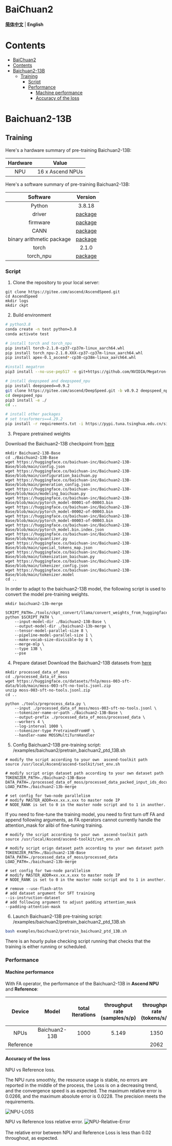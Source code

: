 # BaiChuan2
<p align="left">
        <b><a href="https://gitee.com/ascend/AscendSpeed/blob/master/examples/baichuan2/README.md">简体中文</a></b> |
        <b>English</b> 
    </p>
</p>


#  Contents

- [BaiChuan2](#baichuan2)
- [Contents](#contents)
- [Baichuan2-13B](#baichuan2-13b)
  - [Training](#training)
    - [Script](#script)
    - [Performance](#performance)
      - [Machine performance](#machine-performance)
      - [Accuracy of the loss](#accuracy-of-the-loss)

# Baichuan2-13B

## Training

Here's a hardware summary of pre-training Baichuan2-13B:

| Hardware |      Value       |
| :------: |:----------------:|
|   NPU    | 16 x Ascend NPUs |

Here's a software summary of pre-training Baichuan2-13B:


|         Software          |   Version   |
| :-----------------------: |:-----------:|
|          Python           |   3.8.18    |
|          driver           | [package](https://support.huawei.com/enterprise/zh/ascend-computing/atlas-900-pod-a2-pid-254184911/software) |
|         firmware          | [package](https://support.huawei.com/enterprise/zh/ascend-computing/atlas-900-pod-a2-pid-254184911/software) |
|           CANN            |       [package](https://support.huawei.com/enterprise/zh/ascend-computing/cann-pid-251168373/software)       |
| binary arithmetic package |       [package](https://support.huawei.com/enterprise/zh/ascend-computing/cann-pid-251168373/software)       |
|           torch           |                                                    2.1.0                                                    |
|         torch_npu         |                             [package](https://gitee.com/ascend/pytorch/releases)                             |




### Script
1. Clone the repository to your local server:
```shell
git clone https://gitee.com/ascend/AscendSpeed.git 
cd AscendSpeed 
mkdir logs
mkdir ckpt
```
2. Build environment

```bash
# python3.8
conda create -n test python=3.8
conda activate test

# install torch and torch_npu
pip install torch-2.1.0-cp37-cp37m-linux_aarch64.whl
pip install torch_npu-2.1.0.XXX-cp37-cp37m-linux_aarch64.whl
pip install apex-0.1_ascend*-cp38-cp38m-linux_aarch64.whl

#install megatron
pip3 install --no-use-pep517 -e git+https://github.com/NVIDIA/Megatron-LM.git@23.05#egg=megatron-core

# install deepspeed and deepspeed_npu
pip install deepspeed==0.9.2
git clone https://gitee.com/ascend/DeepSpeed.git -b v0.9.2 deepspeed_npu
cd deepspeed_npu
pip3 install -e ./
cd ..

# install other packages
# set trasformers==4.29.2
pip install -r requirements.txt -i https://pypi.tuna.tsinghua.edu.cn/simple
```

3. Prepare pretrained weights


Download the Baichuan2-13B checkpoint from [here](https://huggingface.co/baichuan-inc/Baichuan2-13B-Base/tree/main) 
```shell
mkdir Baichuan2-13B-Base
cd ./Baichuan2-13B-Base
wget https://huggingface.co/baichuan-inc/Baichuan2-13B-Base/blob/main/config.json
wget https://huggingface.co/baichuan-inc/Baichuan2-13B-Base/blob/main/configuration_baichuan.py
wget https://huggingface.co/baichuan-inc/Baichuan2-13B-Base/blob/main/generation_config.json
wget https://huggingface.co/baichuan-inc/Baichuan2-13B-Base/blob/main/modeling_baichuan.py
wget https://huggingface.co/baichuan-inc/Baichuan2-13B-Base/blob/main/pytorch_model-00001-of-00003.bin
wget https://huggingface.co/baichuan-inc/Baichuan2-13B-Base/blob/main/pytorch_model-00002-of-00003.bin
wget https://huggingface.co/baichuan-inc/Baichuan2-13B-Base/blob/main/pytorch_model-00003-of-00003.bin
wget https://huggingface.co/baichuan-inc/Baichuan2-13B-Base/blob/main/pytorch_model.bin.index.json
wget https://huggingface.co/baichuan-inc/Baichuan2-13B-Base/blob/main/quantizer.py
wget https://huggingface.co/baichuan-inc/Baichuan2-13B-Base/blob/main/special_tokens_map.json
wget https://huggingface.co/baichuan-inc/Baichuan2-13B-Base/blob/main/tokenization_baichuan.py
wget https://huggingface.co/baichuan-inc/Baichuan2-13B-Base/blob/main/tokenizer_config.json
wget https://huggingface.co/baichuan-inc/Baichuan2-13B-Base/blob/main/tokenizer.model
cd ..
```

In order to adapt to the baichuan2-13B model, the following script is used to convert the model pre-training weights.
```shell
mkdir baichuan2-13b-merge

SCRIPT_PATH=./tools/ckpt_convert/llama/convert_weights_from_huggingface.py
python $SCRIPT_PATH \
    --input-model-dir ./Baichuan2-13B-Base \
    --output-model-dir ./baichuan2-13b-merge \
    --tensor-model-parallel-size 8 \
    --pipeline-model-parallel-size 1 \
    --make-vocab-size-divisible-by 8 \
    --merge-mlp \
    --type 13B \
    --pse      
```

4. Prepare dataset
Download the Baichuan2-13B datasets from [here](https://huggingface.co/datasets/fnlp/moss-003-sft-data) 

```shell
mkdir processed_data_of_moss
cd ./processed_data_of_moss
wget https://huggingface.co/datasets/fnlp/moss-003-sft-data/blob/main/moss-003-sft-no-tools.jsonl.zip
unzip moss-003-sft-no-tools.jsonl.zip
cd ..

python ./tools/preprocess_data.py \
    --input ./processed_data_of_moss/moss-003-sft-no-tools.jsonl \
    --tokenizer-name-or-path ./Baichuan2-13B-Base \
    --output-prefix ./processed_data_of_moss/processed_data \
    --workers 4 \
    --log-interval 1000 \
    --tokenizer-type PretrainedFromHF \
    --handler-name MOSSMultiTurnHandler
```


5. Config Baichuan2-13B pre-training script: /examples/baichuan2/pretrain_baichuan2_ptd_13B.sh

```shell
# modify the script according to your own  ascend-toolkit path
source /usr/local/Ascend/ascend-toolkit/set_env.sh 

# modify script orign dataset path according to your own dataset path
TOKENIZER_PATH=./Baichuan2-13B-Base 
DATA_PATH=./processed_data_of_moss/processed_data_packed_input_ids_document
LOAD_PATH=./baichuan2-13b-merge

# set config for two-node parallelism
# modify MASTER_ADDR=xx.xx.x.xxx to master node IP
# NODE_RANK is set to 0 in the master node script and to 1 in another.
```

If you need to fine-tune the training model, you need to first turn off FA and append following arguments, as FA operators cannot currently handle the attention_mask for alibi of fine-tuning training.

```shell
# modify the script according to your own  ascend-toolkit path
source /usr/local/Ascend/ascend-toolkit/set_env.sh 

# modify script orign dataset path according to your own dataset path
TOKENIZER_PATH=./Baichuan2-13B-Base 
DATA_PATH=./processed_data_of_moss/processed_data
LOAD_PATH=./baichuan2-13b-merge

# set config for two-node parallelism
# modify MASTER_ADDR=xx.xx.x.xxx to master node IP
# NODE_RANK is set to 0 in the master node script and to 1 in another.

# remove --use-flash-attn
# add dataset argument for SFT training
--is-instruction-dataset
# add following argument to adjust padding attention_mask
--padding-attention-mask
```

6. Launch Baichuan2-13B pre-training script: /examples/baichuan2/pretrain_baichuan2_ptd_13B.sh

```bash
bash examples/baichuan2/pretrain_baichuan2_ptd_13B.sh
```

There is an hourly pulse checking script running that checks that the training is either running or scheduled.


### Performance

#### Machine performance

With FA operator, the performance of the Baichuan2-13B in **Ascend NPU** and **Reference**:

| Device |     Model     | total Iterations | throughput rate (samples/s/p) | throughput rate (tokens/s/p) | single-step time (s/step) | floating point operation (TFLOPs/s) |
|:----:|:-------------------------:|:----:|:------------------:|:--------------------:|:---------------:|:----------------:|
| NPUs | Baichuan2-13B | 1000 |        5.149        |         1350         |     49.716      |      116.61      |
|  Reference  |               |      |                    |         2062         |                 |                  |



#### Accuracy of the loss

NPU vs Reference loss.

The NPU runs smoothly, the resource usage is stable, no errors are reported in the middle of the process, the Loss is on a decreasing trend, and the convergence speed is as expected. The maximum relative error is 0.0266, and the maximum absolute error is 0.0228. The precision meets the requirements.

![NPU-LOSS](../../sources/images/baichuan2/13B-loss-compare.png)

NPU vs Reference loss relative error.
![NPU-Relative-Error](../../sources/images/baichuan2/baichuan2-13B-loss-relative-error.png)
\
\
The relative error between NPU and Reference Loss is less than 0.02 throughout, as expected.

